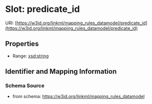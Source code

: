 # Slot: predicate_id

URI: [https://w3id.org/linkml/mapping_rules_datamodel/predicate_id](https://w3id.org/linkml/mapping_rules_datamodel/predicate_id)



<!-- no inheritance hierarchy -->


## Properties

 * Range: [xsd:string](http://www.w3.org/2001/XMLSchema#string)



## Identifier and Mapping Information







### Schema Source


* from schema: https://w3id.org/linkml/mapping_rules_datamodel



